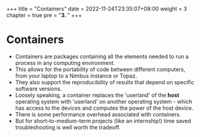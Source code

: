+++
title = "Containers"
date = 2022-11-24T23:35:07+08:00
weight = 3
chapter = true
pre = "<b>3. </b>"
+++

# Containers

*	Containers are packages containing all the elements needed to run a process in any computing environment.
*	This allows for the portability of code between different computers, from your laptop to a Nimbus instance or Topaz.
*	They also support the reproducibility of results that depend on specific software versions.
*	Loosely speaking, a container replaces the 'userland' of the **host** operating system with 'userland' on another operating system - which has access to the devices and computes the power of the host device.
*	There is some performance overhead associated with containers. 
*	But for short-to-medium-term projects (like an internship!) time saved troubleshooting is well worth the tradeoff.
